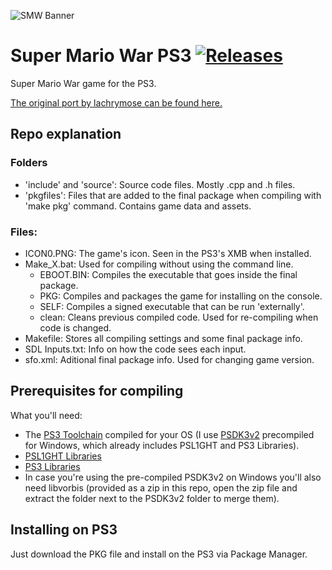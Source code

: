 ![SMW Banner](http://smw.supersanctuary.net/site/logo.png)

# Super Mario War PS3 [![Releases](https://img.shields.io/github/release/blckbearx/SMW-ps3)](https://github.com/blckbearx/SMW-ps3/releases/latest)

Super Mario War game for the PS3.

[The original port by lachrymose can be found here.](https://gamebrew.org/images/1/18/SuperMarioWar_R2.zip)

## Repo explanation

### Folders
* 'include' and 'source': Source code files. Mostly .cpp and .h files.
* 'pkgfiles': Files that are added to the final package when compiling with 'make pkg' command. Contains game data and assets.
### Files:
* ICON0.PNG: The game's icon. Seen in the PS3's XMB when installed.
* Make_X.bat: Used for compiling without using the command line.
  * EBOOT.BIN: Compiles the executable that goes inside the final package.
  * PKG: Compiles and packages the game for installing on the console.
  * SELF: Compiles a signed executable that can be run 'externally'.
  * clean: Cleans previous compiled code. Used for re-compiling when code is changed.
* Makefile: Stores all compiling settings and some final package info.
* SDL Inputs.txt: Info on how the code sees each input.
* sfo.xml: Aditional final package info. Used for changing game version.

## Prerequisites for compiling

What you'll need:

* The [PS3 Toolchain](https://github.com/ps3dev/ps3toolchain) compiled for your OS (I use [PSDK3v2](https://github.com/Estwald/PSDK3v2) precompiled for Windows, which already includes PSL1GHT and PS3 Libraries).
* [PSL1GHT Libraries](https://github.com/ps3dev/PSL1GHT)
* [PS3 Libraries](https://github.com/ps3dev/ps3libraries)
* In case you're using the pre-compiled PSDK3v2 on Windows you'll also need libvorbis (provided as a zip in this repo, open the zip file and extract the folder next to the PSDK3v2 folder to merge them).

## Installing on PS3

Just download the PKG file and install on the PS3 via Package Manager.
